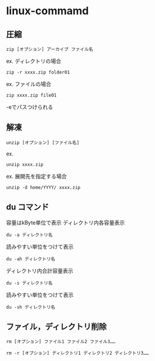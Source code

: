 # linux-commamd

## 圧縮
```
zip [オプション] アーカイブ ファイル名
```
ex. ディレクトリの場合
```
zip -r xxxx.zip folder01
```
ex. ファイルの場合
```
zip xxxx.zip file01
```
-eでパスつけられる

## 解凍
```
unzip [オプション] [ファイル名]
```
ex.
```
unzip xxxx.zip
```
ex. 展開先を指定する場合
```
unzip -d home/YYYY/ xxxx.zip
```

## du コマンド
容量はkByte単位で表示
ディレクトリ内各容量表示
```
du -a ディレクトリ名
```
読みやすい単位をつけて表示
```
du -ah ディレクトリ名
```
ディレクトリ内合計容量表示
```
du -s ディレクトリ名
```
読みやすい単位をつけて表示
```
du -sh ディレクトリ名
```
## ファイル，ディレクトリ削除
```
rm [オプション] ファイル1 ファイル2 ファイル3……
```
```
rm -r [オプション] ディレクトリ1 ディレクトリ2 ディレクトリ3……
```
